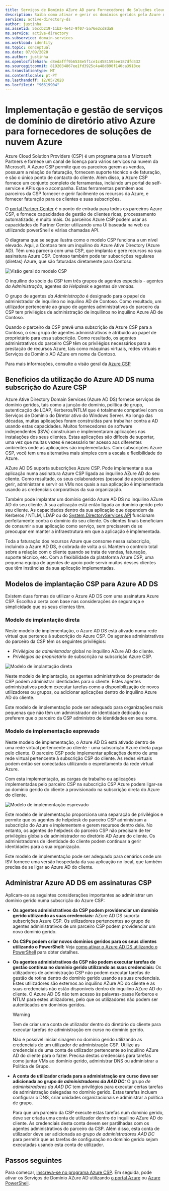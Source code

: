```yaml
---
title: Serviços de Domínio AZure AD para Fornecedores de Soluções cloud Microsoft Docs
description: Saiba como ativar e gerir os domínios geridos pelo Azure Ative Directory Domain Services para fornecedores de soluções de nuvem Azure
services: active-directory-ds
author: justinha
ms.assetid: 56ccb219-11b2-4e43-9f07-5a76e3cd8da8
ms.service: active-directory
ms.subservice: domain-services
ms.workload: identity
ms.topic: conceptual
ms.date: 07/09/2020
ms.author: justinha
ms.openlocfilehash: d8edafff9b6534e5f1ce1c4581595ee187dfd432
ms.sourcegitcommit: 8192034867ee1fd3925c4a48d890f140ca3918ce
ms.translationtype: MT
ms.contentlocale: pt-PT
ms.lasthandoff: 12/05/2020
ms.locfileid: "96619904"
---
```

# <a name="azure-active-directory-domain-services-deployment-and-management-for-azure-cloud-solution-providers"></a>Implementação e gestão de serviços de domínio de diretório ativo Azure para fornecedores de soluções de nuvem Azure

Azure Cloud Solution Providers (CSP) é um programa para a Microsoft Partners e fornece um canal de licença para vários serviços na nuvem da Microsoft. A Azure CSP permite que os parceiros gerem as vendas, possuam a relação de faturação, fornecem suporte técnico e de faturação, e são o único ponto de contacto do cliente. Além disso, a Azure CSP fornece um conjunto completo de ferramentas, incluindo um portal de self-service e APIs que o acompanha. Estas ferramentas permitem aos parceiros da CSP fornecer e gerir facilmente os recursos da Azure, e fornecer faturação para os clientes e suas subscrições.

O [portal Partner Center](/partner-center/azure-plan-lp) é o ponto de entrada para todos os parceiros Azure CSP, e fornece capacidades de gestão de clientes ricas, processamento automatizado, e muito mais. Os parceiros Azure CSP podem usar as capacidades do Partner Center utilizando uma UI baseada na web ou utilizando powerShell e várias chamadas API.

O diagrama que se segue ilustra como o modelo CSP funciona a um nível elevado. Aqui, a Contoso tem um inquilino do Azure Ative Directory (Azure AD). Têm uma parceria com uma CSP, que implanta e gere recursos na sua assinatura Azure CSP. Contoso também pode ter subscrições regulares (diretas) Azure, que são faturadas diretamente para Contoso.

![Visão geral do modelo CSP](./media/csp/csp_model_overview.png)

O inquilino do sócio da CSP tem três grupos de agentes especiais - agentes *da Administração,* agentes *da Helpdesk* e agentes *de vendas.*

O grupo de agentes *da Administração* é designado para o papel de administrador de inquilino no inquilino AD de Contoso. Como resultado, um utilizador pertencente ao grupo de agentes administrativos do parceiro da CSP tem privilégios de administração de inquilinos no inquilino Azure AD de Contoso.

Quando o parceiro da CSP prevê uma subscrição da Azure CSP para a Contoso, o seu grupo de agentes administrativos é atribuído ao papel de proprietário para essa subscrição. Como resultado, os agentes administrativos do parceiro CSP têm os privilégios necessários para a prestação de recursos Azure, tais como máquinas virtuais, redes virtuais e Serviços de Domínio AD AZure em nome da Contoso.

Para mais informações, consulte a visão geral da [Azure CSP](/partner-center/azure-plan-lp)

## <a name="benefits-of-using-azure-ad-ds-in-an-azure-csp-subscription"></a>Benefícios da utilização do Azure AD DS numa subscrição do Azure CSP

Azure Ative Directory Domain Services (Azure AD DS) fornece serviços de domínio geridos, tais como a junção de domínio, política de grupo, autenticação de LDAP, Kerberos/NTLM que é totalmente compatível com os Serviços de Domínio do Diretor ativo do Windows Server. Ao longo das décadas, muitas aplicações foram construídas para trabalhar contra a AD usando estas capacidades. Muitos fornecedores de software independentes (ISVs) construíram e implementaram aplicações nas instalações dos seus clientes. Estas aplicações são difíceis de suportar, uma vez que muitas vezes é necessário ter acesso aos diferentes ambientes onde as aplicações são implementadas. Com subscrições Azure CSP, você tem uma alternativa mais simples com a escala e flexibilidade do Azure.

AZure AD DS suporta subscrições Azure CSP. Pode implementar a sua aplicação numa assinatura Azure CSP ligada ao inquilino AZure AD do seu cliente. Como resultado, os seus colaboradores (pessoal de apoio) podem gerir, administrar e servir os VMs nos quais a sua aplicação é implementada usando as credenciais corporativas da sua organização.

Também pode implantar um domínio gerido Azure AD DS no inquilino AZure AD do seu cliente. A sua aplicação está então ligada ao domínio gerido pelo seu cliente. As capacidades dentro da sua aplicação que dependem da Kerberos / NTLM, LDAP ou do [System.DirectoryServices API](/dotnet/api/system.directoryservices) funcionam perfeitamente contra o domínio do seu cliente. Os clientes finais beneficiam de consumir a sua aplicação como serviço, sem precisarem de se preocupar em manter a infraestrutura em que a aplicação é implementada.

Toda a faturação dos recursos Azure que consome nessa subscrição, incluindo a Azure AD DS, é cobrada de volta a si. Mantém o controlo total sobre a relação com o cliente quando se trata de vendas, faturação, suporte técnico, etc. Com a flexibilidade da plataforma Azure CSP, uma pequena equipa de agentes de apoio pode servir muitos desses clientes que têm instâncias da sua aplicação implementadas.

## <a name="csp-deployment-models-for-azure-ad-ds"></a>Modelos de implantação CSP para Azure AD DS

Existem duas formas de utilizar o Azure AD DS com uma assinatura Azure CSP. Escolha a certa com base nas considerações de segurança e simplicidade que os seus clientes têm.

### <a name="direct-deployment-model"></a>Modelo de implantação direta

Neste modelo de implementação, o Azure AD DS está ativado numa rede virtual que pertence à subscrição do Azure CSP. Os agentes administrativos do parceiro da CSP têm os seguintes privilégios:

* *Privilégios de administrador* global no inquilino AZure AD do cliente.
* *Privilégios de proprietário* de subscrição na subscrição Azure CSP.

![Modelo de implantação direta](./media/csp/csp_direct_deployment_model.png)

Neste modelo de implantação, os agentes administrativos do prestador de CSP podem administrar identidades para o cliente. Estes agentes administrativos podem executar tarefas como a disponibilização de novos utilizadores ou grupos, ou adicionar aplicações dentro do inquilino Azure AD do cliente.

Este modelo de implementação pode ser adequado para organizações mais pequenas que não têm um administrador de identidade dedicado ou preferem que o parceiro da CSP administro de identidades em seu nome.

### <a name="peered-deployment-model"></a>Modelo de implementação esprevado

Neste modelo de implementação, o Azure AD DS está ativado dentro de uma rede virtual pertencente ao cliente - uma subscrição Azure direta paga pelo cliente. O parceiro CSP pode implementar aplicações dentro de uma rede virtual pertencente à subscrição CSP do cliente. As redes virtuais podem então ser conectadas utilizando o espreitamento da rede virtual Azure.

Com esta implementação, as cargas de trabalho ou aplicações implementadas pelo parceiro CSP na subscrição CSP Azure podem ligar-se ao domínio gerido do cliente a provisionado na subscrição direta do Azure do cliente.

![Modelo de implementação esprevado](./media/csp/csp_peered_deployment_model.png)

Este modelo de implementação proporciona uma separação de privilégios e permite que os agentes de helpdesk do parceiro CSP administram a subscrição do Azure e implementem e gerem recursos dentro dele. No entanto, os agentes de helpdesk do parceiro CSP não precisam de ter privilégios globais de administrador no diretório AD Azure do cliente. Os administradores de identidade do cliente podem continuar a gerir identidades para a sua organização.

Este modelo de implementação pode ser adequado para cenários onde um ISV fornece uma versão hospedada da sua aplicação no local, que também precisa de se ligar ao Azure AD do cliente.

## <a name="administer-azure-ad-ds-in-csp-subscriptions"></a>Administrar Azure AD DS em assinaturas CSP

Aplicam-se as seguintes considerações importantes ao administrar um domínio gerido numa subscrição do Azure CSP:

* **Os agentes administrativos da CSP podem providenciar um domínio gerido utilizando as suas credenciais:** AZure AD DS suporta subscrições Azure CSP. Os utilizadores pertencentes ao grupo de agentes administrativos de um parceiro CSP podem providenciar um novo domínio gerido.

* **Os CSPs podem criar novos domínios geridos para os seus clientes utilizando o PowerShell:** Veja [como ativar o Azure AD DS utilizando o PowerShell](powershell-create-instance.md) para obter detalhes.

* **Os agentes administrativos da CSP não podem executar tarefas de gestão contínua no domínio gerido utilizando as suas credenciais:** Os utilizadores de administração CSP não podem executar tarefas de gestão de rotina dentro do domínio gerido usando as suas credenciais. Estes utilizadores são externos ao inquilino AZure AD do cliente e as suas credenciais não estão disponíveis dentro do inquilino AZure AD do cliente. O Azure AD DS não tem acesso às palavras-passe Kerberos e NTLM para estes utilizadores, pelo que os utilizadores não podem ser autenticados em domínios geridos.

  > [!WARNING]
  > Tem de criar uma conta de utilizador dentro do diretório do cliente para executar tarefas de administração em curso no domínio gerido.
  >
  > Não é possível iniciar sinagem no domínio gerido utilizando as credenciais de um utilizador de administração CSP. Utilize as credenciais de uma conta de utilizador pertencente ao inquilino AZure AD do cliente para o fazer. Precisa destas credenciais para tarefas como juntar VMs ao domínio gerido, administrar DNS ou administrar a Política de Grupo.

* **A conta de utilizador criada para a administração em curso deve ser adicionada ao grupo *de administradores da AAD DC:*** O grupo *de administradores da AAD DC* tem privilégios para executar certas tarefas de administração delegadas no domínio gerido. Estas tarefas incluem configurar o DNS, criar unidades organizacionais e administrar a política de grupo.
    
    Para que um parceiro da CSP execute estas tarefas num domínio gerido, deve ser criada uma conta de utilizador dentro do inquilino AZure AD do cliente. As credenciais desta conta devem ser partilhadas com os agentes administrativos do parceiro da CSP. Além disso, esta conta de utilizador deve ser adicionada ao grupo *de administradores AAD DC* para permitir que as tarefas de configuração no domínio gerido sejam executadas usando esta conta de utilizador.

## <a name="next-steps"></a>Passos seguintes

Para começar, [inscreva-se no programa Azure CSP](/partner-center/enrolling-in-the-csp-program). Em seguida, pode ativar os Serviços de Domínio AZure AD utilizando [o portal Azure](tutorial-create-instance.md) ou [Azure PowerShell](powershell-create-instance.md).